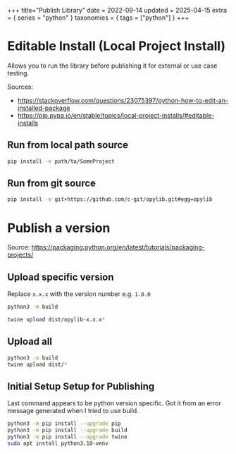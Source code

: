 +++
title="Publish Library"
date = 2022-09-14
updated = 2025-04-15
extra = { series = "python" }
taxonomies = { tags = ["python"] }
+++

# Editable Install (Local Project Install)

Allows you to run the library before publishing it for external or use case testing.

Sources:

- <https://stackoverflow.com/questions/23075397/python-how-to-edit-an-installed-package>
- <https://pip.pypa.io/en/stable/topics/local-project-installs/#editable-installs>

## Run from local path source

```sh
pip install -e path/to/SomeProject
```

## Run from git source

```sh
pip install -e git+https://github.com/c-git/opylib.git#egg=opylib
```

# Publish a version

Source: <https://packaging.python.org/en/latest/tutorials/packaging-projects/>

## Upload specific version

Replace `x.x.x` with the version number e.g. `1.0.0`

```sh
python3 -m build
```

```sh
twine upload dist/opylib-x.x.x*
```

## Upload all

```sh
python3 -m build
twine upload dist/*
```

## Initial Setup Setup for Publishing

Last command appears to be python version specific.
Got it from an error message generated when I tried to use build.

```sh
python3 -m pip install --upgrade pip
python3 -m pip install --upgrade build
python3 -m pip install --upgrade twine
sudo apt install python3.10-venv
```
